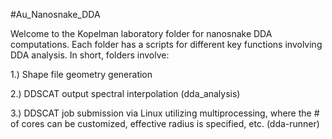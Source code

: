 #Au_Nanosnake_DDA

Welcome to the Kopelman laboratory folder for nanosnake DDA computations. Each folder has a scripts for different key functions involving DDA analysis. In short, folders involve:

1.) Shape file geometry generation

2.) DDSCAT output spectral interpolation (dda_analysis)

3.) DDSCAT job submission via Linux utilizing multiprocessing, where the # of cores can be customized, effective radius is specified, etc. (dda-runner)
